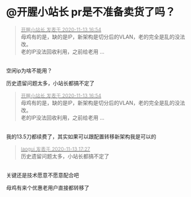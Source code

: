 # @开腥小站长 pr是不准备卖货了吗？


<div class="quote"><blockquote><font size="2"><a href="https://www.hostloc.com/forum.php?mod=redirect&amp;goto=findpost&amp;pid=9449275&amp;ptid=766276" target="_blank"><font color="#999999">开腥小站长 发表于 2020-11-13 16:54</font></a></font><br />
母鸡有的是，缺的是IP，新架构是切分后的VLAN，老的完全是乱的没法改。<br />
老的IP没法回收利用，之前给老用 ...</blockquote></div><br />
空闲ip为啥不能用？

历史遗留问题太多，小站长都搞不定了

<div class="quote"><blockquote><font size="2"><a href="https://www.hostloc.com/forum.php?mod=redirect&amp;goto=findpost&amp;pid=9449275&amp;ptid=766276" target="_blank"><font color="#999999">开腥小站长 发表于 2020-11-13 16:54</font></a></font><br />
母鸡有的是，缺的是IP，新架构是切分后的VLAN，老的完全是乱的没法改。<br />
老的IP没法回收利用，之前给老用 ...</blockquote></div><br />
我的13.5刀都续费了，其实如果可以跟配置转移新架构我是可以的

<div class="quote"><blockquote><font size="2"><a href="https://www.hostloc.com/forum.php?mod=redirect&amp;goto=findpost&amp;pid=9449454&amp;ptid=766276" target="_blank"><font color="#999999">laogui 发表于 2020-11-13 17:27</font></a></font><br />
历史遗留问题太多，小站长都搞不定了</blockquote></div><br />
关键还是技术愿意不愿意配合吧

母鸡有来个优惠老用户直接都转移了
